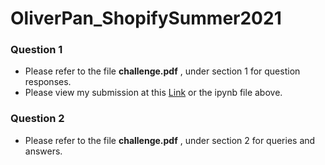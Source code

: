 # OliverPan_ShopifySummer2021

### Question 1

- Please refer to the file **challenge.pdf** , under section 1 for question responses.
- Please view my submission at this [Link](https://nbviewer.jupyter.org/github/oliverkpan/OliverPan_ShopifySummer2021/blob/main/OliverPan_ShopifySummer2021.ipynb) or the ipynb file above.

### Question 2

- Please refer to the file **challenge.pdf** , under section 2 for queries and answers.
